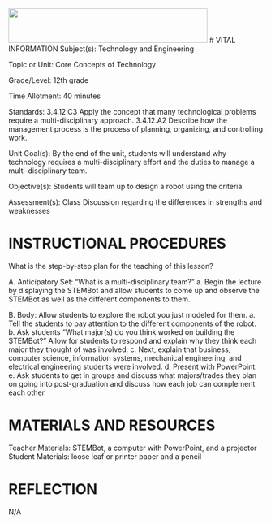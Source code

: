 <img src=https://raw.githubusercontent.com/BotDevLLC/BotDevCurriculum/master/Pictures/Botdev.png height="68" width="392">
# VITAL INFORMATION
Subject(s): 	Technology and Engineering

Topic or Unit:	Core Concepts of Technology

Grade/Level: 	12th grade

Time Allotment:	40 minutes

Standards:    	3.4.12.C3 Apply the concept that many technological problems require a multi-disciplinary approach.
	3.4.12.A2 Describe how the management process is the process of planning, organizing, and controlling work.

Unit Goal(s):  	By the end of the unit, students will understand why technology requires a multi-disciplinary effort and the duties to manage a multi-disciplinary team.

Objective(s):      Students will team up to design a robot using the criteria

Assessment(s):   Class Discussion regarding the differences in strengths and weaknesses  


# INSTRUCTIONAL PROCEDURES 
What is the step-by-step plan for the teaching of this lesson?

A.	Anticipatory Set: “What is a multi-disciplinary team?”
a.	Begin the lecture by displaying the STEMBot and allow students to come up and observe the STEMBot as well as the different components to them. 

B.	Body:  Allow students to explore the robot you just modeled for them.
a.	Tell the students to pay attention to the different components of the robot.
b.	Ask students “What major(s) do you think worked on building the STEMBot?” Allow for students to respond and explain why they think each major they thought of was involved.
c.	Next, explain that business, computer science, information systems, mechanical engineering, and electrical engineering students were involved. 
d.	Present with PowerPoint. 
e.	Ask students to get in groups and discuss what majors/trades they plan on going into post-graduation and discuss how each job can complement each other


# MATERIALS AND RESOURCES
Teacher Materials:   STEMBot, a computer with PowerPoint, and a projector
Student Materials:   loose leaf or printer paper and a pencil

# REFLECTION
N/A

   

